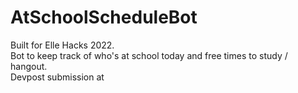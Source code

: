 # AtSchoolScheduleBot
Built for Elle Hacks 2022.  
Bot to keep track of who's at school today and free times to study / hangout.  
Devpost submission at 
